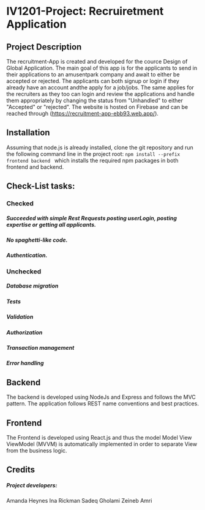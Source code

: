 # IV1201-Project: Recruiretment Application
## Project Description

The recruitment-App is created and developed for the cource Design of Global Application. The main goal of this app is for the applicants to send in their applications to an amusentpark company and await to either be accepted or rejected. The applicants can both signup or login if they already have an account andthe apply for a job/jobs. The same applies for the recruiters as they too can login and review the applications and handle them appropriately by changing the status from "Unhandled" to either "Accepted" or "rejected".
The website is hosted on Firebase and can be reached through (https://recruitment-app-ebb93.web.app/).

## Installation
Assuming that node.js is already installed, clone the git repository and run the following command line in the project root:
`npm install --prefix frontend backend `
which installs the required npm packages in both frontend and backend.

## Check-List tasks:

### Checked
##### Succeeded with simple Rest Requests posting userLogin, posting expertise or getting all applicants.
##### No spaghetti-like code.
##### Authentication.


### Unchecked
##### Database migration
##### Tests
##### Validation
##### Authorization
##### Transaction management
##### Error handling

## Backend 
The backend is developed using NodeJs and Express and follows the MVC pattern. The application follows REST name conventions and best practices. 

## Frontend 
The Frontend is developed using React.js and thus the model Model View ViewModel (MVVM) is automatically implemented in order to separate View from the business logic.

## Credits
##### Project developers:
 Amanda Heynes
 Ina Rickman
 Sadeq Gholami
 Zeineb Amri
